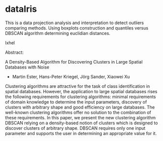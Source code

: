 # dataIris

This is a data projection analysis and interpretation to detect outliers comparing methods. Using boxplots construction and quantiles versus DBSCAN algorithm determining euclidian distances.

Ixhel

Abstract: 

A Density-Based Algorithm for Discovering Clusters in Large Spatial Databases with Noise
- Martin Ester, Hans-Peter Kriegel, Jörg Sander, Xiaowei Xu

Clustering algorithms are attractive for the task of class identification in spatial databases. However, the application to large spatial databases rises the following requirements for clustering algorithms: minimal requirements of domain knowledge to determine the input parameters, discovery of clusters with arbitrary shape and good efficiency on large databases. The well-known clustering algorithms offer no solution to the combination of these requirements. In this paper, we present the new clustering algorithm DBSCAN relying on a density-based notion of clusters which is designed to discover clusters of arbitrary shape. DBSCAN requires only one input parameter and supports the user in determining an appropriate value for it.
